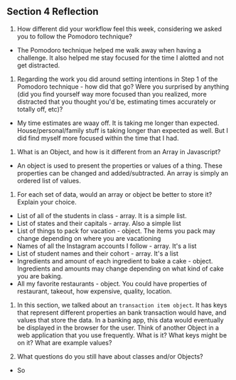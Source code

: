 ## Section 4 Reflection

1. How different did your workflow feel this week, considering we asked you to follow the Pomodoro technique?

  - The Pomodoro technique helped me walk away when having a challenge.  It also helped me stay focused for the time I alotted and not get distracted.

1. Regarding the work you did around setting intentions in Step 1 of the Pomodoro technique - how did that go? Were you surprised by anything (did you find yourself way more focused than you realized, more distracted that you thought you'd be, estimating times accurately or totally off, etc)?

  - My time estimates are waay off.  It is taking me longer than expected.  House/personal/family  stuff is taking longer than expected as well. But I did find myself more focused within the time that I had.

1. What is an Object, and how is it different from an Array in Javascript?

  - An object is used to present the properties or values of a thing. These properties can be changed and added/subtracted.  An array is simply an ordered list of values.  

1. For each set of data, would an array or object be better to store it? Explain your choice.

  * List of all of the students in class - array.  It is a simple list.
  * List of states and their capitals - array. Also a simple list
  * List of things to pack for vacation - object. The items you pack may change depending on where you are vacationing
  * Names of all the Instagram accounts I follow - array. It's a list
  * List of student names and their cohort - array. It's a list
  * Ingredients and amount of each ingredient to bake a cake - object. Ingredients and amounts may change depending on what kind of cake you are baking.
  * All my favorite restaurants - object. You could have properties of restaurant, takeout, how expensive, quality, location.

1. In this section, we talked about an `transaction item object`. It has keys that represent different properties an bank transaction would have, and values that store the data. In a banking app, this data would eventually be displayed in the browser for the user. Think of another Object in a web application that you use frequently. What is it? What keys might be on it? What are example values?

1. What questions do you still have about classes and/or Objects?

  - So
